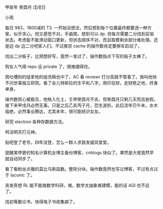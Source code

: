 甲辰年 癸酉月 戊戌日

小雨

每日 983，1800减的 T3. 一开始没想法，然后想到每个位置最终都要选一种方案，似乎贪心。但又感觉不对。手画图，想到可以 dp. 但每次需要二分找到前驱状态。考虑能不能滑动窗口更新，但状态顺序不对，而且取模剩余部分难处理。还是边 dp 边二分吧家人们。不过推崇 cache 的操作数肯定要擦车启动了。

找出二分板子，比预想好写，竟然一发过了，操作数指点下写的板子太棒了。

狗女人气得 repo 设 private 了，很难绷得住。

周吐槽别的组拿他的组洗稿也中了，AC 看 reviewr 打分高就不管事了。我叫他快不问世事独立研究。看了会儿特斯拉的生平和八字。用印忌财，走财绝之地，终身单身。

操作数担心被裁员，他格入化土，壬申癸酉月不吉，但癸酉月只剩几天而且放假，接下来甲戌月必然无事。只是之后乙亥丙子月，恐生波折。此后流年巳午未，水木临绝，必然事业腾达，尤其未年，很可能结识女友。

研究 electron 各种存数据方法。

柯洁明天打元神。

贴吧登了老号，四年没登，怎么一群人求我发威风堂堂。

提醒某停更的知名计算机女博主备份博客，cnblogs 快似了。果然是大佬竟然早就自动同步了。

看了看粉丝点播的莫比乌斯函数。整除分块。操作数竟然也写过博客，不过有点过于 laconic 了。

突发奇想 RL 能不能做数学科研。难，数学太抽象难建模，能的话 AGI 也不远了。

找初等数论书，快得电子书收集癖了。